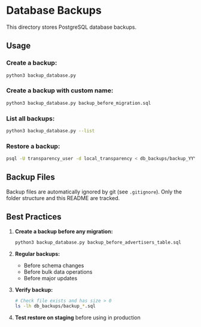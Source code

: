# Database Backups

This directory stores PostgreSQL database backups.

## Usage

### Create a backup:
```bash
python3 backup_database.py
```

### Create a backup with custom name:
```bash
python3 backup_database.py backup_before_migration.sql
```

### List all backups:
```bash
python3 backup_database.py --list
```

### Restore a backup:
```bash
psql -U transparency_user -d local_transparency < db_backups/backup_YYYYMMDD_HHMMSS.sql
```

## Backup Files

Backup files are automatically ignored by git (see `.gitignore`).
Only the folder structure and this README are tracked.

## Best Practices

1. **Create a backup before any migration:**
   ```bash
   python3 backup_database.py backup_before_advertisers_table.sql
   ```

2. **Regular backups:**
   - Before schema changes
   - Before bulk data operations
   - Before major updates

3. **Verify backup:**
   ```bash
   # Check file exists and has size > 0
   ls -lh db_backups/backup_*.sql
   ```

4. **Test restore on staging** before using in production
